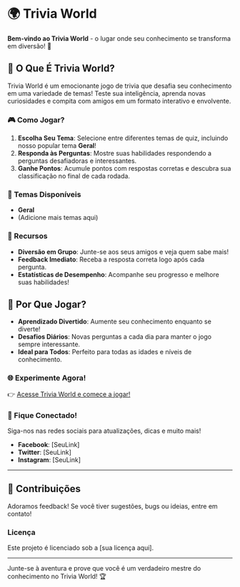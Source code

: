 # 🌍 Trivia World

**Bem-vindo ao Trivia World** - o lugar onde seu conhecimento se transforma em diversão! 🌟 

## 🧠 O Que É Trivia World?

Trivia World é um emocionante jogo de trivia que desafia seu conhecimento em uma variedade de temas! Teste sua inteligência, aprenda novas curiosidades e compita com amigos em um formato interativo e envolvente. 

### 🎮 Como Jogar?

1. **Escolha Seu Tema**: Selecione entre diferentes temas de quiz, incluindo nosso popular tema **Geral**!
2. **Responda às Perguntas**: Mostre suas habilidades respondendo a perguntas desafiadoras e interessantes.
3. **Ganhe Pontos**: Acumule pontos com respostas corretas e descubra sua classificação no final de cada rodada.

### 🌈 Temas Disponíveis

- **Geral**
- (Adicione mais temas aqui)

### 🎯 Recursos

- **Diversão em Grupo**: Junte-se aos seus amigos e veja quem sabe mais!
- **Feedback Imediato**: Receba a resposta correta logo após cada pergunta.
- **Estatísticas de Desempenho**: Acompanhe seu progresso e melhore suas habilidades!

## 🚀 Por Que Jogar?

- **Aprendizado Divertido**: Aumente seu conhecimento enquanto se diverte!
- **Desafios Diários**: Novas perguntas a cada dia para manter o jogo sempre interessante.
- **Ideal para Todos**: Perfeito para todas as idades e níveis de conhecimento.

### 🌐 Experimente Agora!

👉 [Acesse Trivia World e comece a jogar!]([link_do_seu_site](https://ericdiasblu.github.io/Jogo-de-Trivia/))

### 📢 Fique Conectado!

Siga-nos nas redes sociais para atualizações, dicas e muito mais!

- **Facebook**: [SeuLink]
- **Twitter**: [SeuLink]
- **Instagram**: [SeuLink]

---

## 📄 Contribuições

Adoramos feedback! Se você tiver sugestões, bugs ou ideias, entre em contato!

### Licença

Este projeto é licenciado sob a [sua licença aqui].

---

Junte-se à aventura e prove que você é um verdadeiro mestre do conhecimento no Trivia World! 🏆
